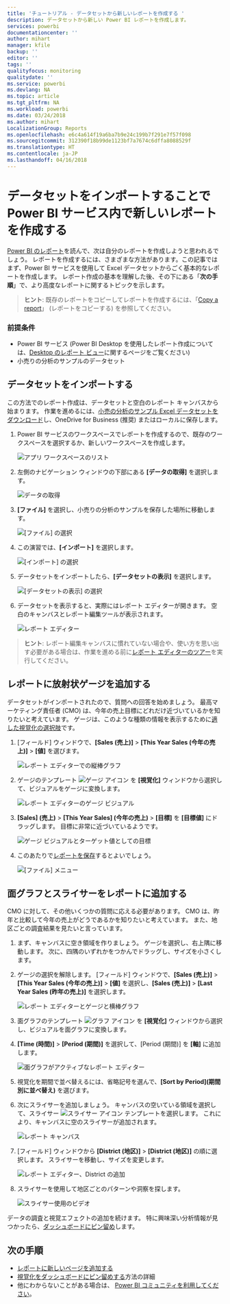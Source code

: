 ```yaml
---
title: 'チュートリアル - データセットから新しいレポートを作成する '
description: データセットから新しい Power BI レポートを作成します。
services: powerbi
documentationcenter: ''
author: mihart
manager: kfile
backup: ''
editor: ''
tags: ''
qualityfocus: monitoring
qualitydate: ''
ms.service: powerbi
ms.devlang: NA
ms.topic: article
ms.tgt_pltfrm: NA
ms.workload: powerbi
ms.date: 03/24/2018
ms.author: mihart
LocalizationGroup: Reports
ms.openlocfilehash: e6c4a614f19a6ba7b9e24c199b7f291e7f57f098
ms.sourcegitcommit: 312390f18b99de1123bf7a7674c6dffa8088529f
ms.translationtype: HT
ms.contentlocale: ja-JP
ms.lasthandoff: 04/16/2018
---
```

# <a name="create-a-new-report-in-power-bi-service-by-importing-a-dataset"></a>データセットをインポートすることで Power BI サービス内で新しいレポートを作成する
[Power BI のレポート](service-reports.md)を読んで、次は自分のレポートを作成しようと思われるでしょう。 レポートを作成するには、さまざまな方法があります。この記事ではまず、Power BI サービスを使用して Excel データセットからごく基本的なレポートを作成します。 レポート作成の基本を理解した後、その下にある「**次の手順**」で、より高度なレポートに関するトピックを示します。  

> **ヒント**: 既存のレポートをコピーしてレポートを作成するには、「[Copy a report](power-bi-report-copy.md)」 (レポートをコピーする) を参照してください。
> 
### <a name="prerequisites"></a>前提条件
- Power BI サービス (Power BI Desktop を使用したレポート作成については、[Desktop のレポート ビュー](desktop-report-view.md)に関するページをご覧ください)  
- 小売りの分析のサンプルのデータセット

## <a name="import-the-dataset"></a>データセットをインポートする
この方法でのレポート作成は、データセットと空白のレポート キャンバスから始まります。 作業を進めるには、[小売の分析のサンプル Excel データセットをダウンロード](http://go.microsoft.com/fwlink/?LinkId=529778)し、OneDrive for Business (推奨) またはローカルに保存します。

1. Power BI サービスのワークスペースでレポートを作成するので、既存のワークスペースを選択するか、新しいワークスペースを作成します。
   
   ![アプリ ワークスペースのリスト](media/service-report-create-new/power-bi-workspaces2.png)
2. 左側のナビゲーション ウィンドウの下部にある **[データの取得]** を選択します。
   
   ![データの取得](media/service-report-create-new/power-bi-get-data3.png)
3. **[ファイル]** を選択し、小売りの分析のサンプルを保存した場所に移動します。
   
    ![[ファイル] の選択](media/service-report-create-new/power-bi-select-files.png)
4. この演習では、**[インポート]** を選択します。
   
   ![[インポート] の選択](media/service-report-create-new/power-bi-import.png)
5. データセットをインポートしたら、**[データセットの表示]** を選択します。
   
   ![[データセットの表示] の選択](media/service-report-create-new/power-bi-view-dataset.png)
6. データセットを表示すると、実際にはレポート エディターが開きます。  空白のキャンバスとレポート編集ツールが表示されます。
   
   ![レポート エディター](media/service-report-create-new/power-bi-blank-report.png)

> **ヒント**: レポート編集キャンバスに慣れていない場合や、使い方を思い出す必要がある場合は、作業を進める前に[レポート エディターのツアー](service-the-report-editor-take-a-tour.md)を実行してください。
> 
> 

## <a name="add-a-radial-gauge-to-the-report"></a>レポートに放射状ゲージを追加する
データセットがインポートされたので、質問への回答を始めましょう。  最高マーケティング責任者 (CMO) は、今年の売上目標にどれだけ近づいているかを知りたいと考えています。 ゲージは、このような種類の情報を表示するために[適した視覚化の選択肢](power-bi-report-visualizations.md)です。

1. [フィールド] ウィンドウで、**[Sales (売上)]** > **[This Year Sales (今年の売上)]** > **[値]** を選びます。
   
    ![レポート エディターでの縦棒グラフ](media/service-report-create-new/power-bi-report-step1.png)
2. ゲージのテンプレート ![ゲージ アイコン](media/service-report-create-new/powerbi-gauge-icon.png) を **[視覚化]** ウィンドウから選択して、ビジュアルをゲージに変換します。
   
    ![レポート エディターのゲージ ビジュアル](media/service-report-create-new/power-bi-report-step2.png)
3. **\[Sales] \(売上)** > **\[This Year Sales] \(今年の売上)** > **[目標]** を **[目標値]** にドラッグします。 目標に非常に近づいているようです。
   
    ![ゲージ ビジュアルとターゲット値としての目標](media/service-report-create-new/power-bi-report-step3.png)
4. このあたりで[レポートを保存](service-report-save.md)するとよいでしょう。
   
   ![[ファイル] メニュー](media/service-report-create-new/powerbi-save.png)

## <a name="add-an-area-chart-and-slicer-to-the-report"></a>面グラフとスライサーをレポートに追加する
CMO に対して、その他いくつかの質問に応える必要があります。 CMO は、昨年と比較して今年の売上がどうであるかを知りたいと考えています。 また、地区ごとの調査結果を見たいと言っています。

1. まず、キャンバスに空き領域を作りましょう。 ゲージを選択し、右上隅に移動します。 次に、四隅のいずれかをつかんでドラッグし、サイズを小さくします。
2. ゲージの選択を解除します。 [フィールド] ウィンドウで、**[Sales (売上)]** > **[This Year Sales (今年の売上)]** > **[値]** を選択し、**[Sales (売上)]** > **[Last Year Sales (昨年の売上)]** を選択します。
   
    ![レポート エディターとゲージと横棒グラフ](media/service-report-create-new/power-bi-report-step4.png)
3. 面グラフのテンプレート ![グラフ アイコン](media/service-report-create-new/power-bi-areachart-icon.png) を **[視覚化]** ウィンドウから選択し、ビジュアルを面グラフに変換します。
4. **[Time (時間)]** > **[Period (期間)]** を選択して、[Period (期間)] を **[軸]** に追加します。
   
    ![面グラフがアクティブなレポート エディター](media/service-report-create-new/power-bi-report-step5.png)
5. 視覚化を期間で並べ替えるには、省略記号を選んで、**[Sort by Period]\(期間別に並べ替え\)** を選びます。
6. 次にスライサーを追加しましょう。 キャンバスの空いている領域を選択して、スライサー ![スライサー アイコン](media/service-report-create-new/power-bi-slicer-icon.png)    テンプレートを選択します。 これにより、キャンバスに空のスライサーが追加されます。
   
    ![レポート キャンバス](media/service-report-create-new/power-bi-report-step6.png)    
7. [フィールド] ウィンドウから **[District (地区)]** > **[District (地区)]** の順に選択します。 スライサーを移動し、サイズを変更します。
   
    ![レポート エディター、District の追加](media/service-report-create-new/power-bi-report-step7.png)  
8. スライサーを使用して地区ごとのパターンや洞察を探します。
   
   ![スライサー使用のビデオ](media/service-report-create-new/power-bi-slicer-video2.gif)  

データの調査と視覚エフェクトの追加を続けます。 特に興味深い分析情報が見つかったら、[ダッシュボードにピン留め](service-dashboard-pin-tile-from-report.md)します。

## <a name="next-steps"></a>次の手順
* [レポートに新しいページを追加する](power-bi-report-add-page.md)  
* [視覚化をダッシュボードにピン留めする](service-dashboard-pin-tile-from-report.md)方法の詳細   
* 他にわからないことがある場合は、 [Power BI コミュニティを利用してください](http://community.powerbi.com/)。

